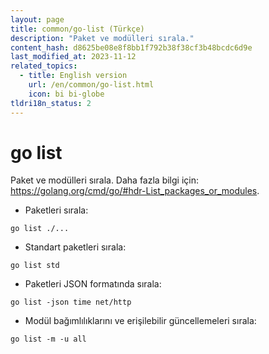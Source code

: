 ```yaml
---
layout: page
title: common/go-list (Türkçe)
description: "Paket ve modülleri sırala."
content_hash: d8625be08e8f8bb1f792b38f38cf3b48bcdc6d9e
last_modified_at: 2023-11-12
related_topics:
  - title: English version
    url: /en/common/go-list.html
    icon: bi bi-globe
tldri18n_status: 2
---
```

# go list

Paket ve modülleri sırala.
Daha fazla bilgi için: <https://golang.org/cmd/go/#hdr-List_packages_or_modules>.

- Paketleri sırala:

`go list ./...`

- Standart paketleri sırala:

`go list std`

- Paketleri JSON formatında sırala:

`go list -json time net/http`

- Modül bağımlılıklarını ve erişilebilir güncellemeleri sırala:

`go list -m -u all`
